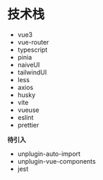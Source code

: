 # 技术栈

- vue3
- vue-router
- typescript
- pinia
- naiveUI
- tailwindUI
- less
- axios
- husky
- vite
- vueuse
- eslint
- prettier

**待引入**

- unplugin-auto-import
- unplugin-vue-components
- jest
